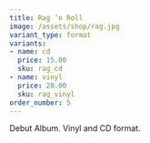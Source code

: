 ```yaml
---
title: Rag ’n Roll
image: /assets/shop/rag.jpg
variant_type: format
variants:
- name: cd
  price: 15.00
  sku: rag_cd
- name: vinyl
  price: 20.00
  sku: rag_vinyl
order_number: 5
---
```


Debut Album. Vinyl and CD format.
